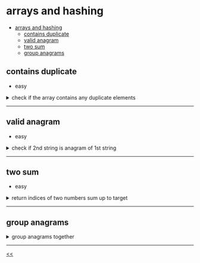 # arrays and hashing

- [arrays and hashing](#arrays-and-hashing)
  - [contains duplicate](#contains-duplicate)
  - [valid anagram](#valid-anagram)
  - [two sum](#two-sum)
  - [group anagrams](#group-anagrams)

## contains duplicate 
- easy
<details>
<summary>check if the array contains any duplicate elements</summary>

### description
Given an integer array `nums`, return `true` if any value appears **at least twice** in the array, and return `false` if every element is distinct.

### examples
example 1:
- input: nums = [1,2,3,1]
- output: true

example 2:
- input: nums = [1,2,3,4]
- output: false

example 3:
- input: nums = [1,1,1,3,3,4,3,2,4,2]
- output: true

### solution
- [solution](./src/main/java/dev/nj/solutions/ContainsDuplicate.java)
- [test](./src/test/java/dev/nj/solutions/ContainsDuplicateTests.java)

</details>

<hr/>

## valid anagram
- easy
<details>
<summary>check if 2nd string is anagram of 1st string</summary>

### description
Given two strings `s` and `t`, return `true` *if* `t` *is an anagram of* `s`, *and* `false` *otherwise*

### examples
example 1:
- input: s = "anargram", t = "nagaram"
- output: true

example 2:
- input: s = "rat", t = "car"
- output: false

### contraints
- `1 <= s.length, t.length <= 5 * 10^4`
- `s` and `t` consist of lowercase English letters.

### solution
- [solution](./src/main/java/dev/nj/solutions/ValidAnagram.java)
- [test](./src/test/java/dev/nj/solutions/ValidAnagramTests.java)

</details>

<hr/>

## two sum
- easy
<details>
<summary>return indices of two numbers sum up to target</summary>

### description
Given an array of integers `nums` and an integer `target`, return *indices of the two numbers such that they add up to* *`target`*.

You may assume that each input would have **_exactly_ one solution**, and you may not use the same element twice.

You can return the answer in any order.

### examples
example 1:
- input: nums = [2,7,11,15], target = 9
- output: [0,1]
- explanation: Because nums[0] + nums[1] == 9, we return [0, 1].

example 2:
- input: nums = [3,2,4], target = 6
- output: [1,2]

example 3:
- input: nums = [3,3], target = 6
- output: [0,1]

### constraints
- `2 <= nums.length <= 10^4`
- `-10^9 <= nums[i] <= 10^9`
- `-10^9 <= target <= 10^9` 
- **Only one valid answer exists**

### solution
- [solution](./src/main/java/dev/nj/solutions/TwoSum.java)
- [test](./src/test/java/dev/nj/solutions/TwoSumTests.java)

</details>

<hr/>

## group anagrams
<details>
<summary>group anagrams together</summary>

### description
Given an array of strings `strs`, group the anagrams together. You can return the answer in **any order**.

## examples
example 1:
- input: strs = ["eat","tea","tan","ate","nat","bat"]
- output: [["bat"],["nat","tan"],["ate","eat","tea"]]

- explanation:
    - There is no string in strs that can be rearranged to form "bat".
    - The strings "nat" and "tan" are anagrams as they can be rearranged to form each other.
    - The strings "ate", "eat", and "tea" are anagrams as they can be rearranged to form each other.

example 2:
- input: strs = [""]
- output: [[""]]

example 3:
- input: strs = ["a"]
- output: [["a"]]

### constraints
- `1 <= strs.length <= 10^4` 
- `0 <= strs[i].length <= 100`
- `strs[i]` consists of lowercase English letters.

### solution
- [solution](./src/main/java/dev/nj/solutions/GroupAnagram.java)
- [test](./src/test/java/dev/nj/solutions/GroupAnagramTests.java)

</details>

<hr/>

[<<](../README.md)
<!--
:%s/\(Sample \(Input\|Output\) \d:\)\n\(.*\)/```\r\r**\1**\r```\3/gc

## 
<details>
<summary></summary>

### description

## examples

### solution
[solution](./src/main/java/dev/nj/solutions/)
<br/>
[test](./src/test/java/dev/nj/solutions/)

### constraints
- 

</details>

<hr/>

-->

